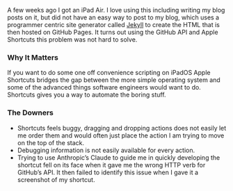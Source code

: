A few weeks ago I got an iPad Air. I love using this including writing my blog posts on it, but did not have an easy way to post to my blog, which uses a programmer centric site generator called [Jekyll](https://www.jekyllrb.com/) to create the HTML that is then hosted on GitHub Pages. It turns out using the GitHub API and Apple Shortcuts this problem was not hard to solve.

### Why It Matters
If you want to do some one off convenience scripting on iPadOS Apple Shortcuts bridges the gap between the more simple operating system and some of the advanced things software engineers would want to do. Shortcuts gives you a way to automate the boring stuff.

### The Downers
* Shortcuts feels buggy, dragging and dropping actions does not easily let me order them and would often just place the action I am trying to move on the top of the stack.
* Debugging information is not easily available for every action.
* Trying to use Anthropic’s Claude to guide me in quickly developing the shortcut fell on its face when it gave me the wrong HTTP verb for GitHub’s API. It then failed to identify this issue when I gave it a screenshot of my shortcut.